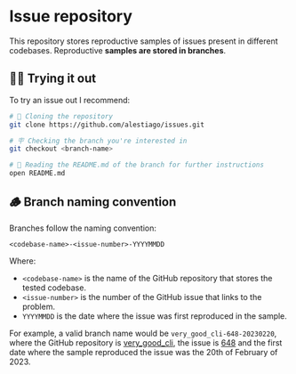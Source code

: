 # Issue repository

This repository stores reproductive samples of issues present in different codebases. Reproductive **samples are stored in branches**.

## 👨‍💻 Trying it out

To try an issue out I recommend:

```sh
# 🧪 Cloning the repository
git clone https://github.com/alestiago/issues.git

# 🪧 Checking the branch you're interested in
git checkout <branch-name>

# 📖 Reading the README.md of the branch for further instructions
open README.md
```

## 🪵 Branch naming convention

Branches follow the naming convention:

```
<codebase-name>-<issue-number>-YYYYMMDD
```

Where:

- `<codebase-name>` is the name of the GitHub repository that stores the tested codebase.
- `<issue-number>` is the number of the GitHub issue that links to the problem.
- `YYYYMMDD` is the date where the issue was first reproduced in the sample.

For example, a valid branch name would be `very_good_cli-648-20230220`, where the GitHub repository is [very_good_cli](https://github.com/VeryGoodOpenSource/very_good_cli), the issue is [648](https://github.com/VeryGoodOpenSource/very_good_cli/issues/648) and the first date where the sample reproduced the issue was the 20th of February of 2023.
